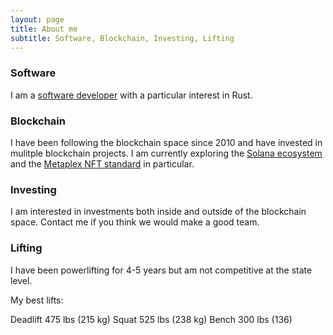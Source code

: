 ```yaml
---
layout: page
title: About me
subtitle: Software, Blockchain, Investing, Lifting
---
```


### Software

I am a [software developer](https://github.com/samuelvanderwaal) with a particular interest in Rust.

### Blockchain

I have been following the blockchain space since 2010 and have invested in mulitple blockchain projects. I am currently exploring the [Solana ecosystem](https://solana.com/) and the [Metaplex NFT standard](https://docs.metaplex.com) in particular.

### Investing

I am interested in investments both inside and outside of the blockchain space. Contact me if you think we would make a good team.

### Lifting

I have been powerlifting for 4-5 years but am not competitive at the state level. 

My best lifts:

Deadlift 475 lbs (215 kg)
Squat 525 lbs (238 kg)
Bench 300 lbs (136)